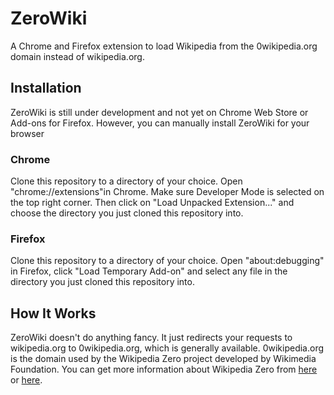# ZeroWiki
A Chrome and Firefox extension to load Wikipedia from the 0wikipedia.org domain instead of wikipedia.org.

## Installation
ZeroWiki is still under development and not yet on Chrome Web Store or Add-ons for Firefox. However, you can manually install ZeroWiki for your browser
### Chrome
Clone this repository to a directory of your choice. Open "chrome://extensions"in Chrome. Make sure Developer Mode is selected on the top right corner. Then click on "Load Unpacked Extension..." and choose the directory you just cloned this repository into. 
### Firefox
Clone this repository to a directory of your choice. Open "about:debugging" in Firefox, click "Load Temporary Add-on" and select any file in the directory you just cloned this repository into.

## How It Works
ZeroWiki doesn't do anything fancy. It just redirects your requests to wikipedia.org to 0wikipedia.org, which is generally available. 0wikipedia.org is the domain used by the Wikipedia Zero project developed by Wikimedia Foundation. You can get more information about Wikipedia Zero from [here](https://en.wikipedia.org/wiki/Wikipedia_Zero) or [here](https://en.0wikipedia.org/wiki/Wikipedia_Zero).
